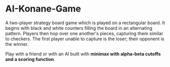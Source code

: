 # AI-Konane-Game
A two-player strategy board game which is played on a rectangular board. It begins with black and white counters filling the board in an alternating pattern. 
Players then hop over one another's pieces, capturing them similar to checkers. The first player unable to capture is the loser; their opponent is the winner.

Play with a friend or with an AI built with **minimax with alpha-beta cutoffs and a scoring function**.
